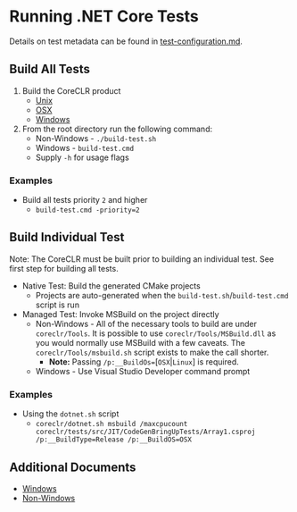 # Running .NET Core Tests

Details on test metadata can be found in [test-configuration.md](https://github.com/dotnet/coreclr/blob/master/Documentation/building/test-configuration.md).

## Build All Tests

1) Build the CoreCLR product
    * [Unix](https://github.com/dotnet/coreclr/blob/master/Documentation/building/linux-instructions.md)
    * [OSX](https://github.com/dotnet/coreclr/blob/master/Documentation/building/osx-instructions.md)
    * [Windows](https://github.com/dotnet/coreclr/blob/master/Documentation/building/windows-instructions.md)
1) From the root directory run the following command:
    * Non-Windows - `./build-test.sh`
    * Windows - `build-test.cmd`
    * Supply `-h` for usage flags

### Examples

* Build all tests priority `2` and higher
  * `build-test.cmd -priority=2`

## Build Individual Test

Note: The CoreCLR must be built prior to building an individual test. See first step for building all tests.

* Native Test: Build the generated CMake projects
  * Projects are auto-generated when the `build-test.sh`/`build-test.cmd` script is run
* Managed Test: Invoke MSBuild on the project directly
  * Non-Windows - All of the necessary tools to build are under `coreclr/Tools`. It is possible to use `coreclr/Tools/MSBuild.dll` as you would normally use MSBuild with a few caveats. The `coreclr/Tools/msbuild.sh` script exists to make the call shorter.
    * **Note:** Passing `/p:__BuildOs=`[`OSX`|`Linux`] is required.
  * Windows - Use Visual Studio Developer command prompt

### Examples

* Using the `dotnet.sh` script
  * `coreclr/dotnet.sh msbuild /maxcpucount coreclr/tests/src/JIT/CodeGenBringUpTests/Array1.csproj /p:__BuildType=Release /p:__BuildOS=OSX`

## Additional Documents

* [Windows](https://github.com/dotnet/coreclr/blob/master/Documentation/building/windows-test-instructions.md)
* [Non-Windows](https://github.com/dotnet/coreclr/blob/master/Documentation/building/unix-test-instructions.md)
